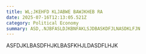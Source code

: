 ```yaml
---
title: WL;JKEHFD KLJABWE BAWJKHEB RA
date: 2025-07-16T12:13:05.521Z
category: Political Economy
summary: ASD,.NJBFASLDJKBNFAKLSJDBASKDFJLNASDKLFJN
---
```

A﻿SFDJKLBASDFHJKLBASFKHJLDASDFLHJK